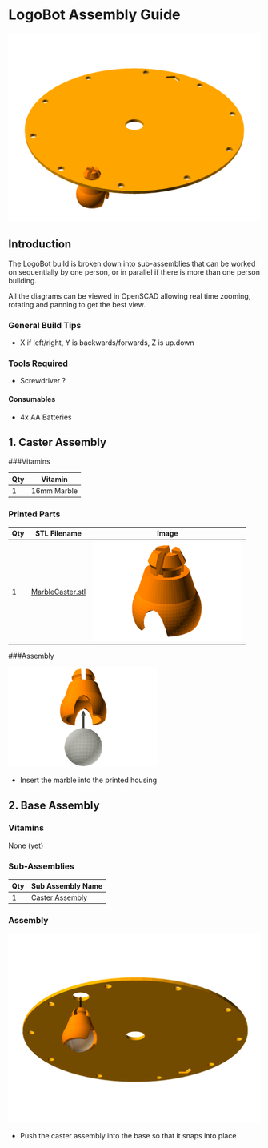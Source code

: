 # LogoBot Assembly Guide

![LogoBot](images/LogoBot.png)


## Introduction

The LogoBot build is broken down into sub-assemblies that can be worked on sequentially by one person, or in parallel if there is more than one person building.

All the diagrams can be viewed in OpenSCAD allowing real time zooming, rotating and panning to get the best view.


### General Build Tips

* X if left/right, Y is backwards/forwards, Z is up.down


### Tools Required

* Screwdriver ?

#### Consumables

* 4x AA Batteries



## 1. Caster Assembly

###Vitamins

Qty | Vitamin
--- | --------------
1   | 16mm Marble

### Printed Parts

Qty | STL Filename | Image
--- | ------------ | -------
1 | [MarbleCaster.stl](stl/MarbleCaster.stl) | ![](images/MarbleCaster_STL.png)

###Assembly

![](images/MarbleCasterAssembly.png)

* Insert the marble into the printed housing



## 2. Base Assembly

### Vitamins

None (yet)

### Sub-Assemblies

Qty | Sub Assembly Name
--- | --------------
1 | [Caster Assembly](#1-caster-assembly)

### Assembly

![](images/LogoBotAssembly.png)

* Push the caster assembly into the base so that it snaps into place
